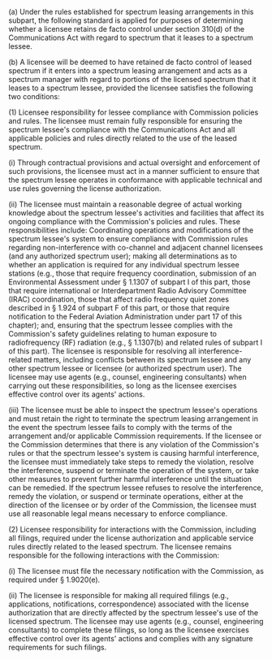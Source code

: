 (a) Under the rules established for spectrum leasing arrangements in this subpart, the following standard is applied for purposes of determining whether a licensee retains de facto control under section 310(d) of the Communications Act with regard to spectrum that it leases to a spectrum lessee.

(b) A licensee will be deemed to have retained de facto control of leased spectrum if it enters into a spectrum leasing arrangement and acts as a spectrum manager with regard to portions of the licensed spectrum that it leases to a spectrum lessee, provided the licensee satisfies the following two conditions:

(1) Licensee responsibility for lessee compliance with Commission policies and rules. The licensee must remain fully responsible for ensuring the spectrum lessee's compliance with the Communications Act and all applicable policies and rules directly related to the use of the leased spectrum.

(i) Through contractual provisions and actual oversight and enforcement of such provisions, the licensee must act in a manner sufficient to ensure that the spectrum lessee operates in conformance with applicable technical and use rules governing the license authorization.

(ii) The licensee must maintain a reasonable degree of actual working knowledge about the spectrum lessee's activities and facilities that affect its ongoing compliance with the Commission's policies and rules. These responsibilities include: Coordinating operations and modifications of the spectrum lessee's system to ensure compliance with Commission rules regarding non-interference with co-channel and adjacent channel licensees (and any authorized spectrum user); making all determinations as to whether an application is required for any individual spectrum lessee stations (e.g., those that require frequency coordination, submission of an Environmental Assessment under § 1.1307 of subpart I of this part, those that require international or Interdepartment Radio Advisory Committee (IRAC) coordination, those that affect radio frequency quiet zones described in § 1.924 of subpart F of this part, or those that require notification to the Federal Aviation Administration under part 17 of this chapter); and, ensuring that the spectrum lessee complies with the Commission's safety guidelines relating to human exposure to radiofrequency (RF) radiation (e.g., § 1.1307(b) and related rules of subpart I of this part). The licensee is responsible for resolving all interference-related matters, including conflicts between its spectrum lessee and any other spectrum lessee or licensee (or authorized spectrum user). The licensee may use agents (e.g., counsel, engineering consultants) when carrying out these responsibilities, so long as the licensee exercises effective control over its agents' actions.

(iii) The licensee must be able to inspect the spectrum lessee's operations and must retain the right to terminate the spectrum leasing arrangement in the event the spectrum lessee fails to comply with the terms of the arrangement and/or applicable Commission requirements. If the licensee or the Commission determines that there is any violation of the Commission's rules or that the spectrum lessee's system is causing harmful interference, the licensee must immediately take steps to remedy the violation, resolve the interference, suspend or terminate the operation of the system, or take other measures to prevent further harmful interference until the situation can be remedied. If the spectrum lessee refuses to resolve the interference, remedy the violation, or suspend or terminate operations, either at the direction of the licensee or by order of the Commission, the licensee must use all reasonable legal means necessary to enforce compliance.

(2) Licensee responsibility for interactions with the Commission, including all filings, required under the license authorization and applicable service rules directly related to the leased spectrum. The licensee remains responsible for the following interactions with the Commission:

(i) The licensee must file the necessary notification with the Commission, as required under § 1.9020(e).

(ii) The licensee is responsible for making all required filings (e.g., applications, notifications, correspondence) associated with the license authorization that are directly affected by the spectrum lessee's use of the licensed spectrum. The licensee may use agents (e.g., counsel, engineering consultants) to complete these filings, so long as the licensee exercises effective control over its agents' actions and complies with any signature requirements for such filings.

